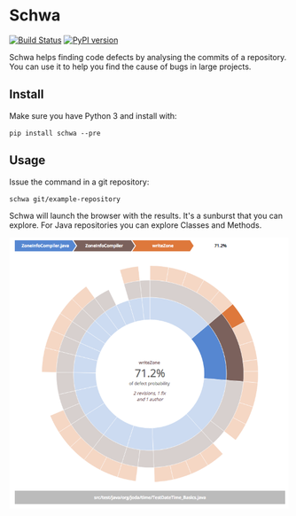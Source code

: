 # Schwa

 [![Build Status](https://travis-ci.org/andrefreitas/schwa.svg)](https://travis-ci.org/andrefreitas/schwa) [![PyPI version](https://badge.fury.io/py/Schwa.svg)](http://badge.fury.io/py/Schwa)

Schwa helps finding code defects by analysing the commits of a repository. You
can use it to help you find the cause of bugs in large projects.

## Install
Make sure you have Python 3 and install with:

    pip install schwa --pre

## Usage
Issue the command in a git repository:

    schwa git/example-repository

Schwa will launch the browser with the results. It's a sunburst that you can
explore. For Java repositories you can explore Classes and Methods.

![Sunburst Chart](schwa/web/static/example.png)
